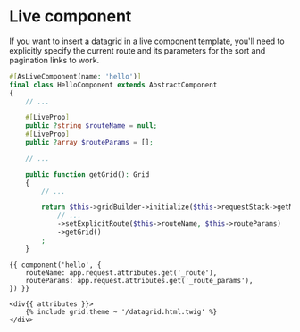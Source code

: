# Live component

If you want to insert a datagrid in a live component template, you'll need to explicitly specify the current route and its parameters for the sort and pagination links to work.

```php
#[AsLiveComponent(name: 'hello')]
final class HelloComponent extends AbstractComponent
{
    // ...

    #[LiveProp]
    public ?string $routeName = null;
    #[LiveProp]
    public ?array $routeParams = [];

    // ...

    public function getGrid(): Grid
    {
        // ...

        return $this->gridBuilder->initialize($this->requestStack->getMainRequest(), $qb);
            // ...
            ->setExplicitRoute($this->routeName, $this->routeParams)
            ->getGrid()
        ;
    }
```

```twig
{{ component('hello', {
    routeName: app.request.attributes.get('_route'),
    routeParams: app.request.attributes.get('_route_params'),
}) }}
```

```twig
<div{{ attributes }}>
    {% include grid.theme ~ '/datagrid.html.twig' %}
</div>
```
